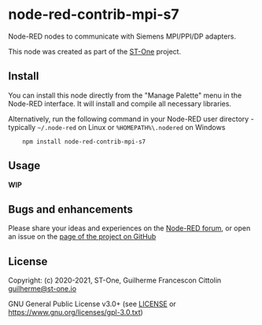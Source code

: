 # node-red-contrib-mpi-s7
Node-RED nodes to communicate with Siemens MPI/PPI/DP adapters.

This node was created as part of the [ST-One](https://st-one.io) project.

## Install

You can install this node directly from the "Manage Palette" menu in the Node-RED interface. It will install and compile all necessary libraries.

Alternatively, run the following command in your Node-RED user directory - typically `~/.node-red` on Linux or `%HOMEPATH%\.nodered` on Windows

        npm install node-red-contrib-mpi-s7

## Usage

**WIP**


## Bugs and enhancements

Please share your ideas and experiences on the [Node-RED forum](https://discourse.nodered.org/), or open an issue on the [page of the project on GitHub](https://github.com/st-one-io/node-red-contrib-mpi-s7)


## License
Copyright: (c) 2020-2021, ST-One, Guilherme Francescon Cittolin <guilherme@st-one.io>

GNU General Public License v3.0+ (see [LICENSE](LICENSE) or https://www.gnu.org/licenses/gpl-3.0.txt)
